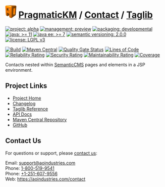 # [<img src="ao-logo.png" alt="AO Logo" width="35" height="40">](https://github.com/ao-apps) [PragmaticKM](https://github.com/ao-apps/pragmatickm) / [Contact](https://github.com/ao-apps/pragmatickm-contact) / [Taglib](https://github.com/ao-apps/pragmatickm-contact-taglib)

[![project: alpha](https://pragmatickm.com/ao-badges/project-alpha.svg)](https://aoindustries.com/life-cycle#project-alpha)
[![management: preview](https://pragmatickm.com/ao-badges/management-preview.svg)](https://aoindustries.com/life-cycle#management-preview)
[![packaging: developmental](https://pragmatickm.com/ao-badges/packaging-developmental.svg)](https://aoindustries.com/life-cycle#packaging-developmental)  
[![java: &gt;= 11](https://pragmatickm.com/ao-badges/java-11.svg)](https://docs.oracle.com/en/java/javase/11/)
[![java ee: &gt;= 7](https://pragmatickm.com/ao-badges/javaee-7.svg)](https://docs.oracle.com/javaee/7/)
[![semantic versioning: 2.0.0](https://pragmatickm.com/ao-badges/semver-2.0.0.svg)](http://semver.org/spec/v2.0.0.html)
[![license: LGPL v3](https://pragmatickm.com/ao-badges/license-lgpl-3.0.svg)](https://www.gnu.org/licenses/lgpl-3.0)

[![Build](https://github.com/ao-apps/pragmatickm-contact-taglib/workflows/Build/badge.svg?branch=master)](https://github.com/ao-apps/pragmatickm-contact-taglib/actions?query=workflow%3ABuild)
[![Maven Central](https://maven-badges.herokuapp.com/maven-central/com.pragmatickm/pragmatickm-contact-taglib/badge.svg)](https://maven-badges.herokuapp.com/maven-central/com.pragmatickm/pragmatickm-contact-taglib)
[![Quality Gate Status](https://sonarcloud.io/api/project_badges/measure?branch=master&project=com.pragmatickm%3Apragmatickm-contact-taglib&metric=alert_status)](https://sonarcloud.io/dashboard?branch=master&id=com.pragmatickm%3Apragmatickm-contact-taglib)
[![Lines of Code](https://sonarcloud.io/api/project_badges/measure?branch=master&project=com.pragmatickm%3Apragmatickm-contact-taglib&metric=ncloc)](https://sonarcloud.io/component_measures?branch=master&id=com.pragmatickm%3Apragmatickm-contact-taglib&metric=ncloc)  
[![Reliability Rating](https://sonarcloud.io/api/project_badges/measure?branch=master&project=com.pragmatickm%3Apragmatickm-contact-taglib&metric=reliability_rating)](https://sonarcloud.io/component_measures?branch=master&id=com.pragmatickm%3Apragmatickm-contact-taglib&metric=Reliability)
[![Security Rating](https://sonarcloud.io/api/project_badges/measure?branch=master&project=com.pragmatickm%3Apragmatickm-contact-taglib&metric=security_rating)](https://sonarcloud.io/component_measures?branch=master&id=com.pragmatickm%3Apragmatickm-contact-taglib&metric=Security)
[![Maintainability Rating](https://sonarcloud.io/api/project_badges/measure?branch=master&project=com.pragmatickm%3Apragmatickm-contact-taglib&metric=sqale_rating)](https://sonarcloud.io/component_measures?branch=master&id=com.pragmatickm%3Apragmatickm-contact-taglib&metric=Maintainability)
[![Coverage](https://sonarcloud.io/api/project_badges/measure?branch=master&project=com.pragmatickm%3Apragmatickm-contact-taglib&metric=coverage)](https://sonarcloud.io/component_measures?branch=master&id=com.pragmatickm%3Apragmatickm-contact-taglib&metric=Coverage)

Contacts nested within [SemanticCMS](https://github.com/ao-apps/semanticcms) pages and elements in a JSP environment.

## Project Links
* [Project Home](https://pragmatickm.com/contact/taglib/)
* [Changelog](https://pragmatickm.com/contact/taglib/changelog)
* [Taglib Reference](https://pragmatickm.com/contact/taglib/pragmatickm-contact.tld/)
* [API Docs](https://pragmatickm.com/contact/taglib/apidocs/)
* [Maven Central Repository](https://search.maven.org/artifact/com.pragmatickm/pragmatickm-contact-taglib)
* [GitHub](https://github.com/ao-apps/pragmatickm-contact-taglib)

## Contact Us
For questions or support, please [contact us](https://aoindustries.com/contact):

Email: [support@aoindustries.com](mailto:support@aoindustries.com)  
Phone: [1-800-519-9541](tel:1-800-519-9541)  
Phone: [+1-251-607-9556](tel:+1-251-607-9556)  
Web: https://aoindustries.com/contact
